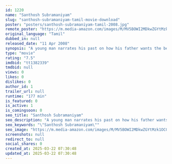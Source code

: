 ```yaml
---
id: 1220
name: "Santhosh Subramaniyam"
slug: "santhosh-subramaniyam-tamil-movie-download"
poster: "posters/santhosh-subramaniyam-tamil-2008.jpg"
remote_poster: "https://m.media-amazon.com/images/M/MV5BOWI2MDkwZGYtMzk1OC00ZTg0LTlmMzMtNTgxMWU0NjVmNmQ2XkEyXkFqcGc@._V1_SX300.jpg"
original_language: "Tamil"
dubbed_in: null
released_date: "11 Apr 2008"
synopsis: "A young man narrates his past on how his father wants the best things for him but never asks his son's opinion on whether he likes them or not."
type: "movie"
rating: "7.5"
imdbid: "tt1382339"
tmdbid: null
views: 0
likes: 0
dislikes: 0
author_id: 1
trailer_url: null
runtime: "177 min"
is_featured: 0
is_active: 1
is_comingsoon: 0
seo_title: "Santhosh Subramaniyam"
seo_description: "A young man narrates his past on how his father wants the best things for him but never asks his son's opinion on whether he likes them or not."
seo_keywords: "\"Santhosh Subramaniyam\""
seo_image: "https://m.media-amazon.com/images/M/MV5BOWI2MDkwZGYtMzk1OC00ZTg0LTlmMzMtNTgxMWU0NjVmNmQ2XkEyXkFqcGc@._V1_SX300.jpg"
screenshots: null
redirect_to: null
social_shares: 0
created_at: 2025-03-22 07:30:48
updated_at: 2025-03-22 07:30:48
---
```


